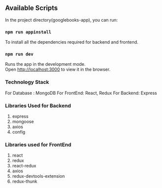 ## Available Scripts

In the project directory(googlebooks-app), you can run:

### `npm run appinstall`

To install all the dependencies required for backend and frontend.

### `npm run dev`

Runs the app in the development mode.\
Open [http://localhost:3000](http://localhost:3000) to view it in the browser.


### Technology Stack

For Database : MongoDB
For FrontEnd: React, Redux
For Backend: Express

### Libraries Used for Backend

1. express
2. mongoose
3. axios
4. config

### Libraries used for FrontEnd

1. react
2. redux
3. react-redux
4. axios
5. redux-devtools-extension
6. redux-thunk





